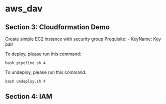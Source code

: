 # aws_dav

## Section 3: Cloudformation Demo
Create simple EC2 instance with security group
Prequisite:
    - KeyName: Key pair

To deploy, please run this command:

    bash pipeline.sh 4
To undeploy, please run this command:

    bash undeploy.sh 4

## Section 4: IAM

